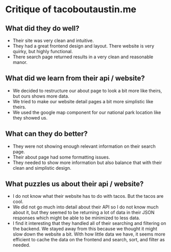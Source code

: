 # Critique of tacoboutaustin.me

## What did they do well?

* Their site was very clean and intuitive.
* They had a great frontend design and layout. There website is very quirky, but
highly functional.
* There search page returned results in a very clean and reasonable manor.

## What did we learn from their api / website?

* We decided to restructure our about page to look a bit more like theirs, but ours
shows more data.
* We tried to make our website detail pages a bit more simplistic like theirs.
* We used the google map component for our national park location like they showed
us.

## What can they do better?

* They were not showing enough relevant information on their search page.
* Their about page had some formatting issues.
* They needed to show more information but also balance that with their clean and
simplistic design.

## What puzzles us about their api / website?

* I do not know what their website has to do with tacos. But the tacos are cool.
* We did not go much into detail about their API so I do not know much about it,
but they seemed to be returning a lot of data in their JSON responses which might
be able to be minimized to less data.
* I find it interesting that they handled all of their searching and filtering on
the backend. We stayed away from this because we thought it might slow down the
website a bit. With how little data we have, it seems more efficient to cache the
data on the frontend and search, sort, and filter as needed.
